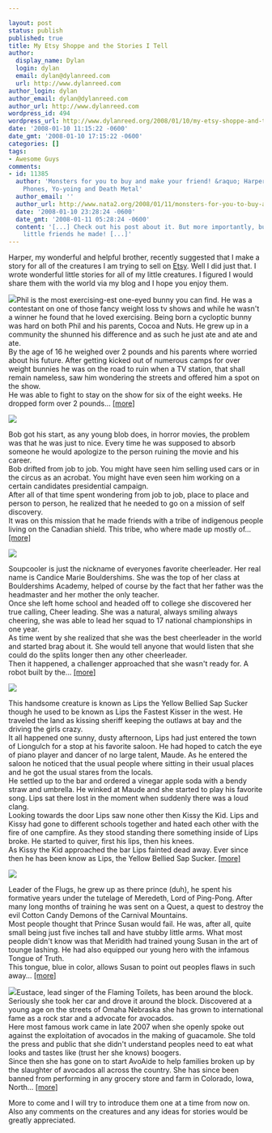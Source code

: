 ```yaml
---

layout: post
status: publish
published: true
title: My Etsy Shoppe and the Stories I Tell
author:
  display_name: Dylan
  login: dylan
  email: dylan@dylanreed.com
  url: http://www.dylanreed.com
author_login: dylan
author_email: dylan@dylanreed.com
author_url: http://www.dylanreed.com
wordpress_id: 494
wordpress_url: http://www.dylanreed.org/2008/01/10/my-etsy-shoppe-and-the-stories-i-tell/
date: '2008-01-10 11:15:22 -0600'
date_gmt: '2008-01-10 17:15:22 -0600'
categories: []
tags:
- Awesome Guys
comments:
- id: 11385
  author: 'Monsters for you to buy and make your friend! &raquo; Harper Reed: Tech,
    Phones, Yo-yoing and Death Metal'
  author_email: ''
  author_url: http://www.nata2.org/2008/01/11/monsters-for-you-to-buy-and-make-your-friend/
  date: '2008-01-10 23:28:24 -0600'
  date_gmt: '2008-01-11 05:28:24 -0600'
  content: '[...] Check out his post about it. But more importantly, buy some of the
    little friends he made! [...]'
---
```


Harper, my wonderful and helpful brother, recently suggested that I make a story for all of the creatures I am trying to sell on [Etsy][1]. Well I did just that. I wrote wonderful little stories for all of my little creatures. I figured I would share them with the world via my blog and I hope you enjoy them.

   [1]: http://awesomeguy.etsy.com

[![][2]][3]Phil is the most exercising-est one-eyed bunny you can find. He was a contestant on one of those fancy weight loss tv shows and while he wasn't a winner he found that he loved exercising. Being born a cycloptic bunny was hard on both Phil and his parents, Cocoa and Nuts. He grew up in a community the shunned his difference and as such he just ate and ate and ate.  
By the age of 16 he weighed over 2 pounds and his parents where worried about his future. After getting kicked out of numerous camps for over weight bunnies he was on the road to ruin when a TV station, that shall remain nameless, saw him wondering the streets and offered him a spot on the show.  
He was able to fight to stay on the show for six of the eight weeks. He dropped form over 2 pounds... [[more]][3]

   [2]: http://images.etsy.com/all_images/6/659/80b/il_430xN.16700199.jpg
   [3]: http://www.etsy.com/view_listing.php?listing_id=8694149

[![][4]][5]

   [4]: http://images.etsy.com/all_images/b/bf2/8d0/il_430xN.16700511.jpg
   [5]: http://www.etsy.com/view_listing.php?listing_id=8694266

Bob got his start, as any young blob does, in horror movies, the problem was that he was just to nice. Every time he was supposed to absorb someone he would apologize to the person ruining the movie and his career.  
Bob drifted from job to job. You might have seen him selling used cars or in the circus as an acrobat. You might have even seen him working on a certain candidates presidential campaign.  
After all of that time spent wondering from job to job, place to place and person to person, he realized that he needed to go on a mission of self discovery.  
It was on this mission that he made friends with a tribe of indigenous people living on the Canadian shield. This tribe, who where made up mostly of... [[more]][6]

   [6]: http://www.etsy.com/view_listing.php?listing_id=8694266

[![][7]][8]

   [7]: http://images.etsy.com/all_images/d/dfa/a01/il_430xN.16997936.jpg
   [8]: http://www.etsy.com/view_listing.php?listing_id=8786404

Soupcooler is just the nickname of everyones favorite cheerleader. Her real name is Candice Marie Bouldershims. She was the top of her class at Bouldershims Academy, helped of course by the fact that her father was the headmaster and her mother the only teacher.  
Once she left home school and headed off to college she discovered her true calling, Cheer leading. She was a natural, always smiling always cheering, she was able to lead her squad to 17 national championships in one year.  
As time went by she realized that she was the best cheerleader in the world and started brag about it. She would tell anyone that would listen that she could do the splits longer then any other cheerleader.  
Then it happened, a challenger approached that she wasn't ready for. A robot built by the... [[more]][9]

   [9]: http://www.etsy.com/view_listing.php?listing_id=8786404

[![][10]][11]

   [10]: http://images.etsy.com/all_images/9/982/961/il_430xN.17134145.jpg
   [11]: http://www.etsy.com/view_listing.php?listing_id=8827593

This handsome creature is known as Lips the Yellow Bellied Sap Sucker though he used to be known as Lips the Fastest Kisser in the west. He traveled the land as kissing sheriff keeping the outlaws at bay and the driving the girls crazy.  
It all happened one sunny, dusty afternoon, Lips had just entered the town of Liongulch for a stop at his favorite saloon. He had hoped to catch the eye of piano player and dancer of no large talent, Maude. As he entered the saloon he noticed that the usual people where sitting in their usual places and he got the usual stares from the locals.  
He settled up to the bar and ordered a vinegar apple soda with a bendy straw and umbrella. He winked at Maude and she started to play his favorite song. Lips sat there lost in the moment when suddenly there was a loud clang.  
Looking towards the door Lips saw none other then Kissy the Kid. Lips and Kissy had gone to different schools together and hated each other with the fire of one campfire. As they stood standing there something inside of Lips broke. He started to quiver, first his lips, then his knees.  
As Kissy the Kid approached the bar Lips fainted dead away. Ever since then he has been know as Lips, the Yellow Bellied Sap Sucker. [[more]][12]

   [12]: http://www.etsy.com/view_listing.php?listing_id=8827593

[![][13]][14]

   [13]: http://images.etsy.com/all_images/3/368/88c/il_430xN.17169740.jpg
   [14]: http://www.etsy.com/view_listing.php?listing_id=8838330

Leader of the Flugs, he grew up as there prince (duh), he spent his formative years under the tutelage of Meredeth, Lord of Ping-Pong. After many long months of training he was sent on a Quest, a quest to destroy the evil Cotton Candy Demons of the Carnival Mountains.  
Most people thought that Prince Susan would fail. He was, after all, quite small being just five inches tall and have stubby little arms. What most people didn't know was that Meridith had trained young Susan in the art of tounge lashing. He had also equipped our young hero with the infamous Tongue of Truth.  
This tongue, blue in color, allows Susan to point out peoples flaws in such away... [[more]][15]

   [15]: http://www.etsy.com/view_listing.php?listing_id=8838330

[![][16]][17]Eustace, lead singer of the Flaming Toilets, has been around the block. Seriously she took her car and drove it around the block. Discovered at a young age on the streets of Omaha Nebraska she has grown to international fame as a rock star and a advocate for avocados.  
Here most famous work came in late 2007 when she openly spoke out against the exploitation of avocados in the making of guacamole. She told the press and public that she didn't understand peoples need to eat what looks and tastes like (trust her she knows) boogers.  
Since then she has gone on to start AvoAide to help families broken up by the slaughter of avocados all across the country. She has since been banned from performing in any grocery store and farm in Colorado, Iowa, North... [[more]][17]

   [16]: http://images.etsy.com/all_images/7/7fb/c94/il_430xN.16753556.jpg
   [17]: http://www.etsy.com/view_listing.php?listing_id=8710342

More to come and I will try to introduce them one at a time from now on. Also any comments on the creatures and any ideas for stories would be greatly appreciated.
